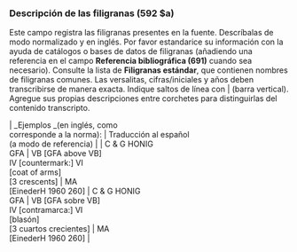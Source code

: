 ### Descripción de las filigranas (592 $a)

Este campo registra las filigranas presentes en la fuente. Descríbalas de modo normalizado y en inglés. Por favor estandarice su información con la ayuda de catálogos o bases de datos de filigranas (añadiendo una referencia en el campo **Referencia bibliográfica (691)** cuando sea necesario). Consulte la lista de **Filigranas estándar**, que contienen nombres de filigranas comunes. Las versalitas, cifras/iniciales y años deben transcribirse de manera exacta. Indique saltos de línea con | (barra vertical). Agregue sus propias descripciones entre corchetes para distinguirlas del contenido transcripto.

| _Ejemplos _(en inglés, como   
corresponde a la norma):         | Traducción al español   
(a modo de referencia) |
| C & G HONIG  
 GFA | VB [GFA above VB]  
 IV [countermark:] VI  
 [coat of arms]  
 [3 crescents] | MA  
 [EinederH 1960 260] | C & G HONIG  
 GFA | VB [GFA sobre VB]  
 IV [contramarca:] VI  
 [blasón]  
 [3 cuartos crecientes] | MA  
 [EinederH 1960 260] |
